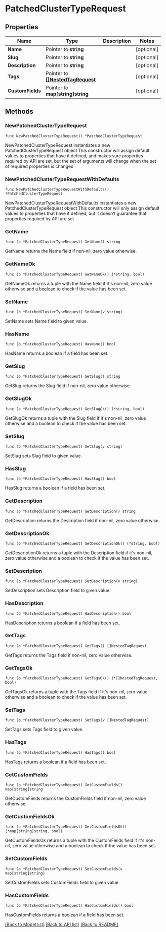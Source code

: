# PatchedClusterTypeRequest

## Properties

Name | Type | Description | Notes
------------ | ------------- | ------------- | -------------
**Name** | Pointer to **string** |  | [optional] 
**Slug** | Pointer to **string** |  | [optional] 
**Description** | Pointer to **string** |  | [optional] 
**Tags** | Pointer to [**[]NestedTagRequest**](NestedTagRequest.md) |  | [optional] 
**CustomFields** | Pointer to **map[string]string** |  | [optional] 

## Methods

### NewPatchedClusterTypeRequest

`func NewPatchedClusterTypeRequest() *PatchedClusterTypeRequest`

NewPatchedClusterTypeRequest instantiates a new PatchedClusterTypeRequest object
This constructor will assign default values to properties that have it defined,
and makes sure properties required by API are set, but the set of arguments
will change when the set of required properties is changed

### NewPatchedClusterTypeRequestWithDefaults

`func NewPatchedClusterTypeRequestWithDefaults() *PatchedClusterTypeRequest`

NewPatchedClusterTypeRequestWithDefaults instantiates a new PatchedClusterTypeRequest object
This constructor will only assign default values to properties that have it defined,
but it doesn't guarantee that properties required by API are set

### GetName

`func (o *PatchedClusterTypeRequest) GetName() string`

GetName returns the Name field if non-nil, zero value otherwise.

### GetNameOk

`func (o *PatchedClusterTypeRequest) GetNameOk() (*string, bool)`

GetNameOk returns a tuple with the Name field if it's non-nil, zero value otherwise
and a boolean to check if the value has been set.

### SetName

`func (o *PatchedClusterTypeRequest) SetName(v string)`

SetName sets Name field to given value.

### HasName

`func (o *PatchedClusterTypeRequest) HasName() bool`

HasName returns a boolean if a field has been set.

### GetSlug

`func (o *PatchedClusterTypeRequest) GetSlug() string`

GetSlug returns the Slug field if non-nil, zero value otherwise.

### GetSlugOk

`func (o *PatchedClusterTypeRequest) GetSlugOk() (*string, bool)`

GetSlugOk returns a tuple with the Slug field if it's non-nil, zero value otherwise
and a boolean to check if the value has been set.

### SetSlug

`func (o *PatchedClusterTypeRequest) SetSlug(v string)`

SetSlug sets Slug field to given value.

### HasSlug

`func (o *PatchedClusterTypeRequest) HasSlug() bool`

HasSlug returns a boolean if a field has been set.

### GetDescription

`func (o *PatchedClusterTypeRequest) GetDescription() string`

GetDescription returns the Description field if non-nil, zero value otherwise.

### GetDescriptionOk

`func (o *PatchedClusterTypeRequest) GetDescriptionOk() (*string, bool)`

GetDescriptionOk returns a tuple with the Description field if it's non-nil, zero value otherwise
and a boolean to check if the value has been set.

### SetDescription

`func (o *PatchedClusterTypeRequest) SetDescription(v string)`

SetDescription sets Description field to given value.

### HasDescription

`func (o *PatchedClusterTypeRequest) HasDescription() bool`

HasDescription returns a boolean if a field has been set.

### GetTags

`func (o *PatchedClusterTypeRequest) GetTags() []NestedTagRequest`

GetTags returns the Tags field if non-nil, zero value otherwise.

### GetTagsOk

`func (o *PatchedClusterTypeRequest) GetTagsOk() (*[]NestedTagRequest, bool)`

GetTagsOk returns a tuple with the Tags field if it's non-nil, zero value otherwise
and a boolean to check if the value has been set.

### SetTags

`func (o *PatchedClusterTypeRequest) SetTags(v []NestedTagRequest)`

SetTags sets Tags field to given value.

### HasTags

`func (o *PatchedClusterTypeRequest) HasTags() bool`

HasTags returns a boolean if a field has been set.

### GetCustomFields

`func (o *PatchedClusterTypeRequest) GetCustomFields() map[string]string`

GetCustomFields returns the CustomFields field if non-nil, zero value otherwise.

### GetCustomFieldsOk

`func (o *PatchedClusterTypeRequest) GetCustomFieldsOk() (*map[string]string, bool)`

GetCustomFieldsOk returns a tuple with the CustomFields field if it's non-nil, zero value otherwise
and a boolean to check if the value has been set.

### SetCustomFields

`func (o *PatchedClusterTypeRequest) SetCustomFields(v map[string]string)`

SetCustomFields sets CustomFields field to given value.

### HasCustomFields

`func (o *PatchedClusterTypeRequest) HasCustomFields() bool`

HasCustomFields returns a boolean if a field has been set.


[[Back to Model list]](../README.md#documentation-for-models) [[Back to API list]](../README.md#documentation-for-api-endpoints) [[Back to README]](../README.md)


